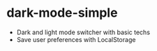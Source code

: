 # dark-mode-simple

* Dark and light mode switcher with basic techs <br/>
*  Save user preferences with LocalStorage
